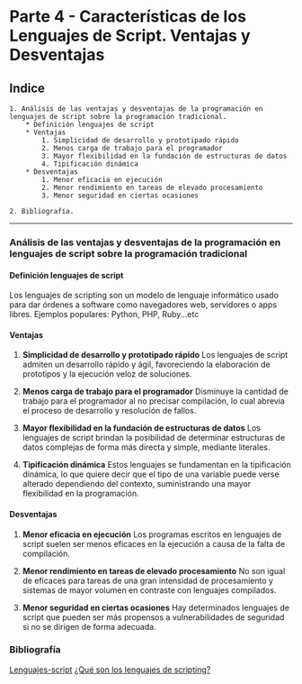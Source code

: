 # Parte 4 - Características de los Lenguajes de Script. Ventajas y Desventajas

## Indice

    1. Análisis de las ventajas y desventajas de la programación en lenguajes de script sobre la programación tradicional.
        * Definición lenguajes de script
        * Ventajas
            1. Simplicidad de desarrollo y prototipado rápido
            2. Menos carga de trabajo para el programador
            3. Mayor flexibilidad en la fundación de estructuras de datos
            4. Tipificación dinámica
        * Desventajas
            1. Menor eficacia en ejecución
            2. Menor rendimiento en tareas de elevado procesamiento
            3. Menor seguridad en ciertas ocasiones

    2. Bibliografía.

---

### Análisis de las ventajas y desventajas de la programación en lenguajes de script sobre la programación tradicional

#### Definición lenguajes de script

Los lenguajes de scripting son un modelo de lenguaje informático usado para dar órdenes a software como navegadores web, servidores o apps libres. Ejemplos populares: Python, PHP, Ruby...etc

#### Ventajas

1. **Simplicidad de desarrollo y prototipado rápido** Los lenguajes de script admiten un desarrollo rápido y ágil, favoreciendo la elaboración de prototipos y la ejecución veloz de soluciones.

2. **Menos carga de trabajo para el programador**  Disminuye la cantidad de trabajo para el programador al no precisar compilación, lo cual abrevia el proceso de desarrollo y resolución de fallos.

3. **Mayor flexibilidad en la fundación de estructuras de datos** Los lenguajes de script brindan la posibilidad de determinar estructuras de datos complejas de forma más directa y simple, mediante literales.

4. **Tipificación dinámica** Estos lenguajes se fundamentan en la tipificación dinámica, lo que quiere decir que el tipo de una variable puede verse alterado dependiendo del contexto, suministrando una mayor flexibilidad en la programación.

#### Desventajas

1. **Menor eficacia en ejecución** Los programas escritos en lenguajes de script suelen ser menos eficaces en la ejecución a causa de la falta de compilación.

2. **Menor rendimiento en tareas de elevado procesamiento** No son igual de eficaces para tareas de una gran intensidad de procesamiento y sistemas de mayor volumen en contraste con lenguajes compilados.

3. **Menor seguridad en ciertas ocasiones** Hay determinados lenguajes de script que pueden ser más propensos a vulnerabilidades de seguridad si no se dirigen de forma adecuada.

### Bibliografía

[Lenguajes-script](https://kinsta.com/es/blog/lenguajes-script/)
[¿Qué son los lenguajes de scripting?](https://www.ionos.es/digitalguide/paginas-web/desarrollo-web/que-son-los-lenguajes-de-scripting/)